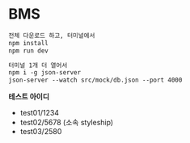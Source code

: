 # BMS

```html
전체 다운로드 하고, 터미널에서 
npm install
npm run dev
```

```html
터미널 1개 더 열어서
npm i -g json-server
json-server --watch src/mock/db.json --port 4000
```



**테스트 아이디**
 - test01/1234 
 - test02/5678 (소속 styleship) 
 - test03/2580



